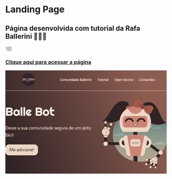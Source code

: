 # Landing Page
 

## Página desenvolvida com tutorial da Rafa Ballerini 👩🏽‍💻

👇🏽
### [Clique aqui para acessar a página ](https://letsle.github.io/Landing-Page/)

![preview](projeto.png)
